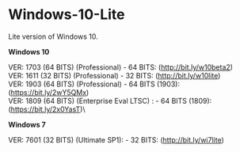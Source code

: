 # Windows-10-Lite
Lite version of Windows 10.


<b>Windows 10</b>

VER: 1703 (64 BITS) (Professional) - 64 BITS: (http://bit.ly/w10beta2)\
VER: 1611 (32 BITS) (Professional) - 32 BITS: (http://bit.ly/w10lite)\
VER: 1903 (64 BITS) (Professional) - 64 BITS (1903): (https://bit.ly/2wY5QMx)\
VER: 1809 (64 BITS) (Enterprise Eval LTSC) : - 64 BITS (1809): (https://bit.ly/2x0YasT)\



<b>Windows 7</b>

VER: 7601 (32 BITS) (Ultimate SP1): - 32 BITS: (http://bit.ly/wi7lite)

